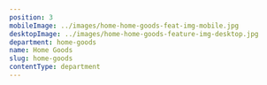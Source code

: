 ```yaml
---
position: 3
mobileImage: ../images/home-home-goods-feat-img-mobile.jpg
desktopImage: ../images/home-home-goods-feature-img-desktop.jpg
department: home-goods
name: Home Goods
slug: home-goods
contentType: department
---
```


